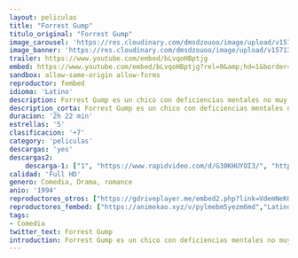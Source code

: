 ```yaml
---
layout: peliculas
title: "Forrest Gump"
titulo_original: "Forrest Gump"
image_carousel: 'https://res.cloudinary.com/dmsdzouoo/image/upload/v1571341547/forrest-min_adkfkl.jpg'
image_banner: 'https://res.cloudinary.com/dmsdzouoo/image/upload/v1571341547/forrestt2-min_ur28gm.jpg'
trailer: https://www.youtube.com/embed/bLvqoHBptjg
embed: https://www.youtube.com/embed/bLvqoHBptjg?rel=0&amp;hd=1&border=0&wmode=opaque&enablejsapi=1&modestbranding=1&controls=1&showinfo=1
sandbox: allow-same-origin allow-forms
reproductor: fembed
idioma: 'Latino'
description: Forrest Gump es un chico con deficiencias mentales no muy profundas y con alguna incapacidad motora que, a pesar de todo, llegará a convertirse, entre otras cosas, en un héroe durante la Guerra del Vietnam. Su persistencia y bondad le llevarán a conseguir una gran fortuna, ser objeto del clamor popular y a codearse con las más altas esferas sociales y políticas del país. Siempre sin olvidar a Jenny, su gran amor desde que era niño.
description_corta: Forrest Gump es un chico con deficiencias mentales no muy profundas y con alguna incapacidad motora que, a pesar de todo, llegará a convertirse, entre otras cosas, en un héroe durante la Guerra del Vietnam. Su persistencia y bondad le llevarán a.
duracion: '2h 22 min'
estrellas: '5'
clasificacion: '+7'
category: 'peliculas'
descargas: 'yes'
descargas2:
    descarga-1: ["1", "https://www.rapidvideo.com/d/G30KHUYOI3/", "https://www.google.com/s2/favicons?domain=openload.co","OpenLoad","https://res.cloudinary.com/imbriitneysam/image/upload/v1541473684/mexico.png", "Latino", "Full HD"]
calidad: 'Full HD'
genero: Comedia, Drama, romance
anio: '1994'
reproductores_otros: ["https://gdriveplayer.me/embed2.php?link=VdemNeKGwLmeXe%252FRpw0pIAEpjTNnIqrlfPWRvGpU0ySwxVMLDWSGhcFpGlqYmGC1lz23hZUcODVH1cYzPorkZAhv4kEIBGR4mN1q7Rj1BbGnlBlQ3S1GSrX8o1YF6EEiIqvKVX3ig%252FkrATMVWgOOhXGZA5eEicXSwmgpL4F1uAeQ1CrO8cw%252B8c2kF897gwaF1NkeQ1yM4aKue12cROjBWu","Latino","https://mstream.space/218f20o28tfx","Latino","https://mstream.space/sdv1159d0acu","Latino"]
reproductores_fembed: ["https://animekao.xyz/v/pylmebm5yezm6md","Latino","https://feurl.com/v/1xoq046qx94","Latino","https://jplayer.club/v/yx7gkie6dw0k-e0","Latino"]
tags:
- Comedia
twitter_text: Forrest Gump
introduction: Forrest Gump es un chico con deficiencias mentales no muy profundas y con alguna incapacidad motora que, a pesar de todo, llegará a convertirse, entre otras cosas, en un héroe durante la Guerra del Vietnam. Su persistencia y bondad le llevarán a
---
```



 








